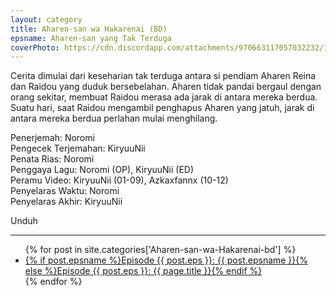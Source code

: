 ```yaml
---
layout: category
title: Aharen-san wa Hakarenai (BD)
epsname: Aharen-san yang Tak Terduga
coverPhoto: https://cdn.discordapp.com/attachments/970663117057032232/1003664980295569478/mpv-shot0107.jpg
---
```


Cerita dimulai dari keseharian tak terduga antara si pendiam Aharen Reina dan Raidou yang duduk bersebelahan.
Aharen tidak pandai bergaul dengan orang sekitar, membuat Raidou merasa ada jarak di antara mereka berdua.
Suatu hari, saat Raidou mengambil penghapus Aharen yang jatuh, jarak di antara mereka berdua perlahan mulai menghilang.

Penerjemah: Noromi<br>
Pengecek Terjemahan: KiryuuNii<br>
Penata Rias: Noromi<br>
Penggaya Lagu: Noromi (OP), KiryuuNii (ED)<br>
Peramu Video: KiryuuNii (01-09), Azkaxfannx (10-12)<br>
Penyelaras Waktu: Noromi<br>
Penyelaras Akhir: KiryuuNii<br>

Unduh

---
  <ul>
    {% for post in site.categories['Aharen-san-wa-Hakarenai-bd'] %}
  <li><a href="{{ site.baseurl }}{{ post.url }}">{% if post.epsname %}Episode {{ post.eps }}: {{ post.epsname }}{% else %}Episode {{ post.eps }}: {{ page.title }}{% endif %}</a></li>
  {% endfor %}
  </ul>